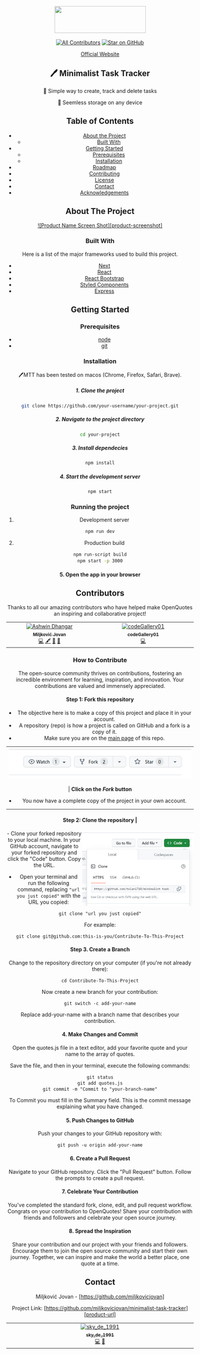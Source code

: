 <div align="center">
<img width="245" height="72" src="https://github.com/miljkovicjovan/minimalist-task-tracker/assets/77690201/768bb45e-0488-48d2-8ce0-9f1bee620aff"/>
  
[![All Contributors](https://img.shields.io/github/all-contributors/miljkovicjovan/minimalist-task-tracker?color=ee8449&style=flat-square)](#contributors)
[![Star on GitHub](https://img.shields.io/github/stars/miljkovicjovan/minimalist-task-tracker.svg?style=social)](https://github.com/miljkovicjovan/minimalist-task-tracker/stargazers)

[Official Website](https://minimalist-task-tracker.netlify.app)

## 🖊️ Minimalist Task Tracker

📣 Simple way to create, track and delete tasks

📣 Seemless storage on any device

<!-- TABLE OF CONTENTS -->

## Table of Contents

- [About the Project](#about-the-project)
  - [Built With](#built-with)
- [Getting Started](#getting-started)
  - [Prerequisites](#prerequisites)
  - [Installation](#installation)
  <!--* [Usage](#usage)-->
- [Roadmap](#roadmap)
- [Contributing](#contributing)
- [License](#license)
- [Contact](#contact)
- [Acknowledgements](#acknowledgements)

<!-- ABOUT THE PROJECT -->

## About The Project

[![Product Name Screen Shot][product-screenshot]](/readme-only//minimalist-task-tracker.png)

### Built With

Here is a list of the major frameworks used to build this project.

- [Next](https://nextjs.org/)
- [React](https://reactjs.org/)
- [React Bootstrap](https://react-bootstrap.github.io/)
- [Styled Components](https://styled-components.com/)
- [Express](https://expressjs.com/)

<!-- GETTING STARTED -->

## Getting Started

### Prerequisites

- [node](https://nodejs.org/en/)
- [git](https://git-scm.com/book/en/v2/Getting-Started-Installing-Git)

### Installation

🖊️MTT has been tested on macos (Chrome, Firefox, Safari, Brave).

##### 1. Clone the project

```bash
git clone https://github.com/your-username/your-project.git
```

##### 2. Navigate to the project directory

```bash
cd your-project
```

##### 3. Install dependecies

```bash
npm install
```

##### 4. Start the development server

```bash
npm start
```

### Running the project

1. Development server

```sh
npm run dev
```

2. Production build

```sh
npm run-script build
npm start -p 3000
```

#### 5. Open the app in your browser

## Contributors

Thanks to all our amazing contributors who have helped make OpenQuotes an inspiring and collaborative project!

<!-- ALL-CONTRIBUTORS-LIST:START - Do not remove or modify this section -->
<!-- prettier-ignore-start -->
<!-- markdownlint-disable -->
<table>
  <tbody>
          <td align="center" valign="top" width="14.28%"><a href="https://github.com/miljkovicjovan"><img src="https://avatars.githubusercontent.com/u/77690201?v=4" width="100px;" alt="Ashwin Dhangar"/><br /><sub><b>Miljković Jovan</b></sub></a><br /><a href="https://github.com/miljkovicjovan/minimalist-task-tracker/commits?author=miljkovicjovan" title="Code">💻</a> <a href="#content-MrAshwin2142" title="Content">🖋</a> <a href="#design-MrAshwin2142" title="Design">🎨</a> <a href="#ideas-MrAshwin2142" title="Ideas, Planning, & Feedback">🤔</a></td>
          <td align="center" valign="top" width="14.28%"><a href="https://github.com/Sky-De"><img src="https://avatars.githubusercontent.com/u/79264045?v=4" width="100px;" alt="codeGallery01"/><br /><sub><b>codeGallery01</b></sub></a><br /><a href="https://github.com/miljkovicjovan/minimalist-task-tracker/commits?author=Sky-De" title="Code">💻</a></td>
  </tbody>
</table>

### How to Contribute
The open-source community thrives on contributions, fostering an incredible environment for learning, inspiration, and innovation. Your contributions are valued and immensely appreciated.

#### Step 1: Fork this repository

- The objective here is to make a copy of this project and place it in your account.
- A repository (repo) is how a project is called on GitHub and a fork is a copy of it.
- Make sure you are on the [main page](https://github.com/miljkovicjovan/minimalist-task-tracker "https://github.com/miljkovicjovan/minimalist-task-tracker") of this repo.

| ![Fork](/readme-only//fork.png "click on 'Fork'") |
| :-----------------------------------------------: |

| **Click on the _Fork_ button**

- You now have a complete copy of the project in your own account.

---

#### Step 2: Clone the repository |

<img align="right" width="300" src="/readme-only//Clone-This-Repository.png" alt="clone this repository" />
- Clone your forked repository to your local machine. In your GitHub account, navigate to your forked repository and click the "Code" button. Copy the URL.

- Open your terminal and run the following command, replacing `"url you just copied"` with the URL you copied:

```shell
git clone "url you just copied"
```

For example:

```shell
git clone git@github.com:this-is-you/Contribute-To-This-Project
```

#### Step 3. Create a Branch

Change to the repository directory on your computer (if you're not already there):

```shell
cd Contribute-To-This-Project
```

Now create a new branch for your contribution:

```shell
git switch -c add-your-name
```

Replace add-your-name with a branch name that describes your contribution.

#### 4. Make Changes and Commit

Open the quotes.js file in a text editor, add your favorite quote and your name to the array of quotes.

Save the file, and then in your terminal, execute the following commands:

```shell
git status
git add quotes.js
git commit -m "Commit to "your-branch-name"
```

To Commit you must fill in the Summary field. This is the commit message explaining what you have changed.

#### 5. Push Changes to GitHub

Push your changes to your GitHub repository with:

```shell
git push -u origin add-your-name
```

#### 6. Create a Pull Request

Navigate to your GitHub repository.
Click the "Pull Request" button.
Follow the prompts to create a pull request.

#### 7. Celebrate Your Contribution

You've completed the standard fork, clone, edit, and pull request workflow. Congrats on your contribution to OpenQuotes! Share your contribution with friends and followers and celebrate your open source journey.

#### 8. Spread the Inspiration

Share your contribution and our project with your friends and followers. Encourage them to join the open source community and start their own journey. Together, we can inspire and make the world a better place, one quote at a time.

<!-- CONTACT -->
## Contact

Miljković Jovan - [https://github.com/miljkovicjovan]

Project Link: [https://github.com/miljkovicjovan/minimalist-task-tracker][product-url]

<!-- ALL-CONTRIBUTORS-LIST:START - Do not remove or modify this section -->
<!-- prettier-ignore-start -->
<!-- markdownlint-disable -->
<table>
  <tbody>
    <tr>
      <td align="center" valign="top" width="14.28%"><a href="https://github.com/Sky-De"><img src="https://avatars.githubusercontent.com/u/79264045?v=4?s=100" width="100px;" alt="sky_de_1991"/><br /><sub><b>sky_de_1991</b></sub></a><br /><a href="https://github.com/miljkovicjovan/minimalist-task-tracker/commits?author=Sky-De" title="Code">💻</a> <a href="https://github.com/miljkovicjovan/minimalist-task-tracker/issues?q=author%3ASky-De" title="Bug reports">🐛</a></td>
    </tr>
  </tbody>
</table>

<!-- markdownlint-restore -->
<!-- prettier-ignore-end -->

<!-- ALL-CONTRIBUTORS-LIST:END -->
